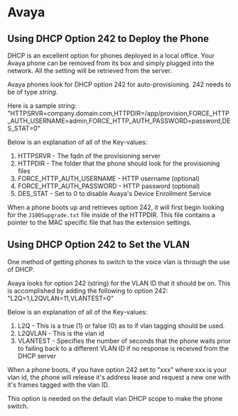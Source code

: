 # Avaya

## Using DHCP Option 242 to Deploy the Phone

DHCP is an excellent option for phones deployed in a local office. Your Avaya phone can be removed from its box and simply plugged into the network. All the setting will be retrieved from the server.

Avaya phones look for DHCP option 242 for auto-provisioning. 242 needs to be of type _string_.

Here is a sample string: "HTTPSRVR=company.domain.com,HTTPDIR=/app/provision,FORCE_HTTP_AUTH_USERNAME=admin,FORCE_HTTP_AUTH_PASSWORD=password,DES_STAT=0"

Below is an explanation of all of the Key-values:

1. HTTPSRVR - The fqdn of the provisioning server
2. HTTPDIR - The folder that the phone should look for the provisioning files 
3. FORCE_HTTP_AUTH_USERNAME - HTTP username (optional)
4. FORCE_HTTP_AUTH_PASSWORD - HTTP password (optional)
5. DES_STAT - Set to 0 to disable Avaya's Device Enrollment Service

When a phone boots up and retrieves option 242, it will first begin looking for the `J100Supgrade.txt` file inside of the HTTPDIR. This file contains a pointer to the MAC specific file that has the extension settings.

## Using DHCP Option 242 to Set the VLAN

One method of getting phones to switch to the voice vlan is through the use of DHCP.

Avaya looks for option 242 (string) for the VLAN ID that it should be on. This is accomplished by adding the following to option 242: "L2Q=1,L2QVLAN=11,VLANTEST=0"

Below is an explanation of all of the Key-values:

1. L2Q - This is a true (1) or false (0) as to if vlan tagging should be used.
2. L2QVLAN - This is the vlan id
3. VLANTEST - Specifies the number of seconds that the phone waits prior to failing back to a different VLAN ID if no response is received from the DHCP server

When a phone boots, if you have option 242 set to "xxx" where xxx is your vlan id, the phone will release it's address lease and request a new one with it's frames tagged with the vlan ID.

This option is needed on the default vlan DHCP scope to make the phone switch.
